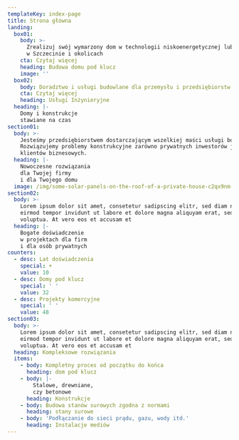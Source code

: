 ```yaml
---
templateKey: index-page
title: Strona główna
landing:
  box01:
    body: >-
      Zrealizuj swój wymarzony dom w technologii niskoenergetycznej lub pasywnej
      w Szczecinie i okolicach
    cta: Czytaj więcej
    heading: Budowa domu pod klucz
    image: ''
  box02:
    body: Doradztwo i usługi budowlane dla przemysłu i przedsiębiorstw
    cta: Czytaj więcej
    heading: Usługi Inżynieryjne
  heading: |-
    Domy i konstrukcje 
    stawiane na czas
section01:
  body: >-
    Jesteśmy przedsiębiorstwem dostarczającym wszelkiej maści usługi budowlane.
    Rozwiązujemy problemy konstrukcyjne zarówno prywatnych inwestorów jak i
    klientów biznesowych. 
  heading: |-
    Nowoczesne rozwiązania 
    dla Twojej firmy
    i dla Twojego domu
  image: /img/some-solar-panels-on-the-roof-of-a-private-house-c2qx9nm-2x.png
section02:
  body: >-
    Lorem ipsum dolor sit amet, consetetur sadipscing elitr, sed diam nonumy
    eirmod tempor invidunt ut labore et dolore magna aliquyam erat, sed diam
    voluptua. At vero eos et accusam et
  heading: |-
    Bogate doświadczenie 
    w projektach dla firm
    i dla osób prywatnych
counters:
  - desc: Lat doświadczenia
    special: +
    value: 10
  - desc: Domy pod klucz
    special: ' '
    value: 32
  - desc: Projekty komercyjne
    special: ' '
    value: 48
section03:
  body: >-
    Lorem ipsum dolor sit amet, consetetur sadipscing elitr, sed diam nonumy
    eirmod tempor invidunt ut labore et dolore magna aliquyam erat, sed diam
    voluptua. At vero eos et accusam et
  heading: Kompleksowe rozwiązania
  items:
    - body: Kompletny proces od początku do końca
      heading: dom pod klucz
    - body: |-
        Stalowe, drewniane,
        czy betonowe
      heading: Konstrukcje
    - body: Budowa stanów surowych zgodna z normami
      heading: stany surowe
    - body: 'Podłączanie do sieci prądu, gazu, wody itd.'
      heading: Instalacje mediów
---
```


